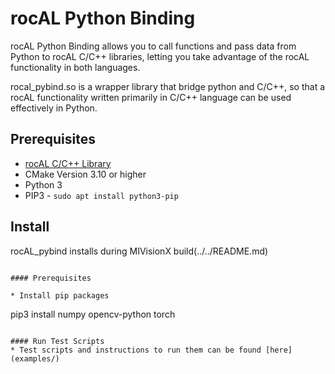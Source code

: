 # rocAL Python Binding

rocAL Python Binding allows you to call functions and pass data from Python to rocAL C/C++ libraries,
letting you take advantage of the rocAL functionality in both languages.

rocal_pybind.so is a wrapper library that bridge python and C/C++, so that a rocAL functionality
written primarily in C/C++ language can be used effectively in Python.

## Prerequisites
* [rocAL C/C++ Library](../rocAL#prerequisites)
* CMake Version 3.10 or higher
* Python 3
* PIP3 - `sudo apt install python3-pip`

## Install
rocAL_pybind installs during MIVisionX build(../../README.md)
```

#### Prerequisites

* Install pip packages
````
pip3 install numpy opencv-python torch
````

#### Run Test Scripts
* Test scripts and instructions to run them can be found [here](examples/)
